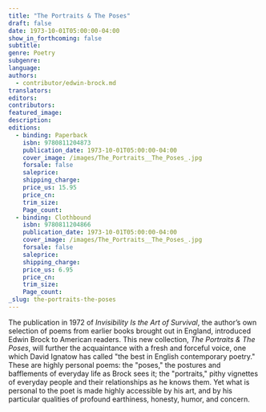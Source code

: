 ```yaml
---
title: "The Portraits & The Poses"
draft: false
date: 1973-10-01T05:00:00-04:00
show_in_forthcoming: false
subtitle:
genre: Poetry
subgenre:
language:
authors:
  - contributor/edwin-brock.md
translators:
editors:
contributors:
featured_image:
description:
editions:
  - binding: Paperback
    isbn: 9780811204873
    publication_date: 1973-10-01T05:00:00-04:00
    cover_image: /images/The_Portraits__The_Poses_.jpg
    forsale: false
    saleprice:
    shipping_charge:
    price_us: 15.95
    price_cn:
    trim_size:
    Page_count:
  - binding: Clothbound
    isbn: 9780811204866
    publication_date: 1973-10-01T05:00:00-04:00
    cover_image: /images/The_Portraits__The_Poses_.jpg
    forsale: false
    saleprice:
    shipping_charge:
    price_us: 6.95
    price_cn:
    trim_size:
    Page_count:
_slug: the-portraits-the-poses
---
```


The publication in 1972 of _Invisibility Is the Art of Survival_, the author’s own selection of poems from earlier books brought out in England, introduced Edwin Brock to American readers. This new collection, _The Portraits & The Poses_, will further the acquaintance with a fresh and forceful voice, one which David Ignatow has called "the best in English contemporary poetry." These are highly personal poems: the "poses," the postures and bafflements of everyday life as Brock sees it; the "portraits," pithy vignettes of everyday people and their relationships as he knows them. Yet what is personal to the poet is made highly accessible by his art, and by his particular qualities of profound earthiness, honesty, humor, and concern.

